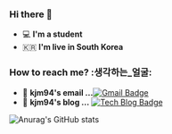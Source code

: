 ### Hi there 👋
 - 💻   **I'm a student**
 - 🇰🇷  **I'm live in South Korea**
### How to reach me? :생각하는_얼굴:
- 📮  **kjm94's email ...**[![Gmail Badge](https://img.shields.io/badge/Gmail-d14836?style=flat-square&logo=Gmail&logoColor=white&link=mailto:kjmin0807@gmail.com)](mailto:kjmin0807@gmail.com)
- 📒  **kjm94's blog ...** [![Tech Blog Badge](http://img.shields.io/badge/-Tech%20blog-black?style=flat-square&logo=blogger&logoColor=white&link=https://kjm94.github.io/)](https://kjm94.github.io/)

![Anurag's GitHub stats](https://github-readme-stats.vercel.app/api?username=kjm94&show_icons=true&theme=cobalt)
